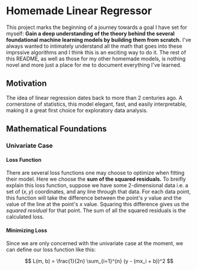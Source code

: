 # Homemade Linear Regressor

This project marks the beginning of a journey towards a goal I have set for myself: **Gain a deep understanding of the theory behind the several foundational machine learning models by building them from scratch.** I've always wanted to intimately understand all the math that goes into these imprssive algorithms and I think this is an exciting way to do it. The rest of this README, as well as those for my other  homemade models, is nothing novel and more just a place for me to document everything I've learned.

## Motivation

The idea of linear regression dates back to more than 2 centuries ago. A cornerstone of statistics, this model elegant, fast, and easily interpretable, making it a great first choice for exploratory data analysis.

## Mathematical Foundations

### Univariate Case

#### Loss Function

There are several loss functions one may choose to optimize when fitting their model. Here we choose the **sum of the squared residuals.** To breifly explain this loss function, suppose we have some 2-dimensional data i.e. a set of $(x, y)$ coordinates, and any line through that data. For each data point, this function will take the difference between the point's $y$ value and the value of the line at the point's $x$ value. Squaring this difference gives us the *squared residual* for that point. The sum of all the squared residuals is the calculated loss. 

#### Minimizing Loss

Since we are only concerned with the univariate case at the moment, we can define our loss function like this:

$$ 
L(m, b) = \frac{1}{2n} \sum_{i=1}^{n} (y - (mx_i + b))^2 
$$

